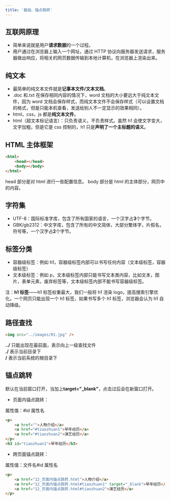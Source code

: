 ```yaml
---
title: '基础、锚点跳转'
---
```


## 互联网原理

-   简单来说就是用户**请求数据**的一个过程。
-   用户通过在浏览器上输入一个网址，通过 HTTP 协议向服务器发送请求，服务器做出响应，将相关的网页数据传输到本地计算机，在浏览器上渲染出来。

## 纯文本

-   最简单的纯文本文件就是**记事本文件/文本文档**。
-   .doc 和.txt 在保存相同内容的情况下，word 文档的大小要远大于纯文本文件，因为 word 文档会保存样式，而纯文本文件不会保存样式（可以设置文档的格式，但是只能本机查看，发送给别人不一定显示的效果相同）。
-   html，css，js 都是**纯文本文件**。
-   html（超文本标记语言）：只负责语义，不负责样式。虽然 h1 会使文字变大，文字加粗，但是它是 css 控制的，h1 只是**声明了一个主标题的语义**。

## HTML 主体框架

```html
<html>
    <head></head>
    <body></body>
</html>
```

head 部分是对 html 进行一些配置信息。
body 部分是 html 的主体部分，网页中的内容。

## 字符集

-   UTF-8：国际标准字库，包含了所有国家的语言，一个汉字占**3**个字节。
-   GBK/gb2312：中文字库，包含了所有的中文简体，大部分繁体字，片假名，符号等，一个汉字占**2**个字节。

## 标签分类

-   容器级标签：例如 h1，容器级标签内部可以书写任何内容（文本级标签，容器级标签）
-   文本级标签：例如 p，文本级标签内部只能书写文本类内容，比如文本，图片，表单元素，废弃标签等，文本级标签内部不能书写容器级标签。

注：**h1 标签**——h1 标签权重最大，我们一般将 h1 渲染 logo，提高搜索引擎优化。一个网页只能出现一个 h1 标签，如果书写多个 h1 标签，浏览器会认为 h1 自动降级。

## 路径查找

```html
<img src="../images/01.jpg" />
```

**..\/** 只能出现在最前面，表示向上一级查找文件<br>
**.\/** 表示当前目录下<br>
**\/** 表示当前系统的根目录下

## 锚点跳转

默认在当前窗口打开，当加上**target="\_blank"**，点击过后会在新窗口打开。

-   页面内锚点跳转：

属性值：#id 属性名

```html
<p>
    <a href="">人物介绍</a>
    <a href="#tiaozhuan1">早年经历</a>
    <a href="#tiaozhuan2">演艺经历</a>
</p>
<h3 id="tiaozhuan1">早年经历</h3>
```

-   跨页面锚点跳转：

属性值：文件名#id 属性名

```html
<p>
    <a href="12_页面内锚点跳转.html">人物介绍</a>
    <a href="12_页面内锚点跳转.html#tiaozhuan1" target="_blank">早年经历</a>
    <a href="12_页面内锚点跳转.html#tiaozhuan2">演艺经历</a>
</p>
```
